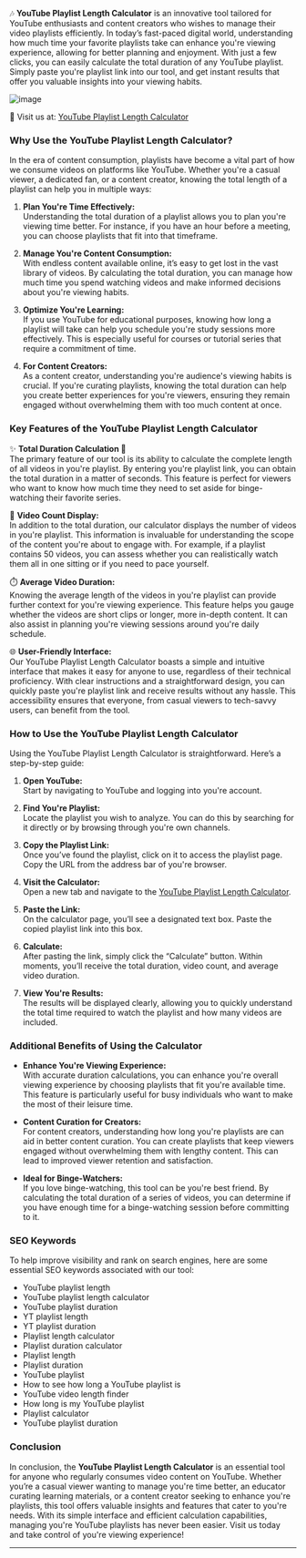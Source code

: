 🎶 **YouTube Playlist Length Calculator** is an innovative tool tailored for YouTube enthusiasts and content creators who wishes to manage their video playlists efficiently. In today’s fast-paced digital world, understanding how much time your favorite playlists take can enhance you're viewing experience, allowing for better planning and enjoyment. With just a few clicks, you can easily calculate the total duration of any YouTube playlist. Simply paste you're playlist link into our tool, and get instant results that offer you valuable insights into your viewing habits.

![image](https://github.com/user-attachments/assets/46a7b185-c9d9-4f26-a0fa-fe6ff0c80c7a)

🔗 Visit us at: [YouTube Playlist Length Calculator](https://www.youtubeplaylistlengthcalculator.com/)

### Why Use the YouTube Playlist Length Calculator?

In the era of content consumption, playlists have become a vital part of how we consume videos on platforms like YouTube. Whether you're a casual viewer, a dedicated fan, or a content creator, knowing the total length of a playlist can help you in multiple ways:

1. **Plan You're Time Effectively:**  
   Understanding the total duration of a playlist allows you to plan you're viewing time better. For instance, if you have an hour before a meeting, you can choose playlists that fit into that timeframe.

2. **Manage You're Content Consumption:**  
   With endless content available online, it’s easy to get lost in the vast library of videos. By calculating the total duration, you can manage how much time you spend watching videos and make informed decisions about you're viewing habits.

3. **Optimize You're Learning:**  
   If you use YouTube for educational purposes, knowing how long a playlist will take can help you schedule you're study sessions more effectively. This is especially useful for courses or tutorial series that require a commitment of time.

4. **For Content Creators:**  
   As a content creator, understanding you're audience's viewing habits is crucial. If you're curating playlists, knowing the total duration can help you create better experiences for you're viewers, ensuring they remain engaged without overwhelming them with too much content at once.

### Key Features of the YouTube Playlist Length Calculator

✨ **Total Duration Calculation 📏**  
The primary feature of our tool is its ability to calculate the complete length of all videos in you're playlist. By entering you're playlist link, you can obtain the total duration in a matter of seconds. This feature is perfect for viewers who want to know how much time they need to set aside for binge-watching their favorite series.

🎥 **Video Count Display:**  
In addition to the total duration, our calculator displays the number of videos in you're playlist. This information is invaluable for understanding the scope of the content you're about to engage with. For example, if a playlist contains 50 videos, you can assess whether you can realistically watch them all in one sitting or if you need to pace yourself.

⏱️ **Average Video Duration:**  
Knowing the average length of the videos in you're playlist can provide further context for you're viewing experience. This feature helps you gauge whether the videos are short clips or longer, more in-depth content. It can also assist in planning you're viewing sessions around you're daily schedule.

🌐 **User-Friendly Interface:**  
Our YouTube Playlist Length Calculator boasts a simple and intuitive interface that makes it easy for anyone to use, regardless of their technical proficiency. With clear instructions and a straightforward design, you can quickly paste you're playlist link and receive results without any hassle. This accessibility ensures that everyone, from casual viewers to tech-savvy users, can benefit from the tool.

### How to Use the YouTube Playlist Length Calculator

Using the YouTube Playlist Length Calculator is straightforward. Here’s a step-by-step guide:

1. **Open YouTube:**  
   Start by navigating to YouTube and logging into you're account.

2. **Find You're Playlist:**  
   Locate the playlist you wish to analyze. You can do this by searching for it directly or by browsing through you're own channels.

3. **Copy the Playlist Link:**  
   Once you’ve found the playlist, click on it to access the playlist page. Copy the URL from the address bar of you're browser.

4. **Visit the Calculator:**  
   Open a new tab and navigate to the [YouTube Playlist Length Calculator](https://www.youtubeplaylistlengthcalculator.com/).

5. **Paste the Link:**  
   On the calculator page, you’ll see a designated text box. Paste the copied playlist link into this box.

6. **Calculate:**  
   After pasting the link, simply click the “Calculate” button. Within moments, you’ll receive the total duration, video count, and average video duration.

7. **View You're Results:**  
   The results will be displayed clearly, allowing you to quickly understand the total time required to watch the playlist and how many videos are included.

### Additional Benefits of Using the Calculator

- **Enhance You're Viewing Experience:**  
  With accurate duration calculations, you can enhance you're overall viewing experience by choosing playlists that fit you're available time. This feature is particularly useful for busy individuals who want to make the most of their leisure time.

- **Content Curation for Creators:**  
  For content creators, understanding how long you're playlists are can aid in better content curation. You can create playlists that keep viewers engaged without overwhelming them with lengthy content. This can lead to improved viewer retention and satisfaction.

- **Ideal for Binge-Watchers:**  
  If you love binge-watching, this tool can be you're best friend. By calculating the total duration of a series of videos, you can determine if you have enough time for a binge-watching session before committing to it.

### SEO Keywords

To help improve visibility and rank on search engines, here are some essential SEO keywords associated with our tool:

- YouTube playlist length  
- YouTube playlist length calculator  
- YouTube playlist duration  
- YT playlist length  
- YT playlist duration  
- Playlist length calculator  
- Playlist duration calculator  
- Playlist length  
- Playlist duration  
- YouTube playlist  
- How to see how long a YouTube playlist is  
- YouTube video length finder  
- How long is my YouTube playlist  
- Playlist calculator  
- YouTube playlist duration  


### Conclusion

In conclusion, the **YouTube Playlist Length Calculator** is an essential tool for anyone who regularly consumes video content on YouTube. Whether you’re a casual viewer wanting to manage you're time better, an educator curating learning materials, or a content creator seeking to enhance you're playlists, this tool offers valuable insights and features that cater to you're needs. With its simple interface and efficient calculation capabilities, managing you're YouTube playlists has never been easier. Visit us today and take control of you're viewing experience!

---
